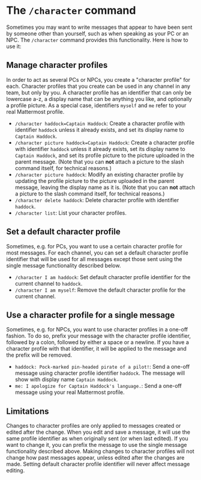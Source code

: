 # The `/character` command
Sometimes you may want to write messages that appear to have been sent by someone other than yourself, such as when speaking as your PC or an NPC. The `/character` command provides this functionality. Here is how to use it:

## Manage character profiles
In order to act as several PCs or NPCs, you create a "character profile" for each. Character profiles that you create can be used in any channel in any team, but only by you. A character profile has an identifier that can only be lowercase a-z, a display name that can be anything you like, and optionally a profile picture. As a special case, identifiers `myself` and `me` refer to your real Mattermost profile.
- `/character haddock=Captain Haddock`: Create a character profile with identifier `haddock` unless it already exists, and set its display name to `Captain Haddock`.
- `/character picture haddock=Captain Haddock`: Create a character profile with identifier `haddock` unless it already exists, set its display name to `Captain Haddock`, and set its profile picture to the picture uploaded in the parent message. (Note that you can **not** attach a picture to the slash command itself, for technical reasons.)
- `/character picture haddock`: Modify an existing character profile by updating the profile picture to the picture uploaded in the parent message, leaving the display name as it is. (Note that you can **not** attach a picture to the slash command itself, for technical reasons.)
- `/character delete haddock`: Delete character profile with identifier `haddock`.
- `/character list`: List your character profiles.

## Set a default character profile
Sometimes, e.g. for PCs, you want to use a certain character profile for most messages. For each channel, you can set a default character profile identifier that will be used for all messages except those sent using the single message functionality described below.
- `/character I am haddock`: Set default character profile identifier for the current channel to `haddock`.
- `/character I am myself`: Remove the default character profile for the current channel.

## Use a character profile for a single message
Sometimes, e.g. for NPCs, you want to use character profiles in a one-off fashion. To do so, prefix your message with the character profile identifier, followed by a colon, followed by either a space or a newline. If you have a character profile with that identifier, it will be applied to the message and the prefix will be removed.
- `haddock: Pock-marked pin-headed pirate of a pilot!`: Send a one-off message using character profile identifier `haddock`. The message will show with display name `Captain Haddock`.
- `me: I apologize for Captain Haddock's language.`: Send a one-off message using your real Mattermost profile.

## Limitations
Changes to character profiles are only applied to messages created or edited after the change. When you edit and save a message, it will use the same profile identifier as when originally sent (or when last edited). If you want to change it, you can prefix the message to use the single message functionality described above. Making changes to character profiles will not change how past messages appear, unless edited after the changes are made. Setting default character profile identifier will never affect message editing.
